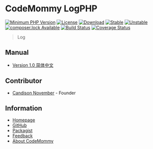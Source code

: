# CodeMommy LogPHP

[![Minimum PHP Version](https://img.shields.io/badge/php->=5.3-8892BF.svg)](https://php.net)
[![License](https://poser.pugx.org/CodeMommy/LogPHP/license)](LICENSE)
[![Download](https://poser.pugx.org/CodeMommy/LogPHP/downloads)](https://packagist.org/packages/CodeMommy/LogPHP)
[![Stable](https://poser.pugx.org/CodeMommy/LogPHP/version)](https://packagist.org/packages/CodeMommy/LogPHP)
[![Unstable](https://poser.pugx.org/CodeMommy/LogPHP/v/unstable)](https://packagist.org/packages/CodeMommy/LogPHP)
[![composer.lock Available](https://poser.pugx.org/CodeMommy/LogPHP/composerlock)](https://packagist.org/packages/CodeMommy/LogPHP)
[![Build Status](https://travis-ci.org/CodeMommy/LogPHP.svg?branch=master)](https://travis-ci.org/CodeMommy/LogPHP)
[![Coverage Status](https://coveralls.io/repos/github/CodeMommy/LogPHP/badge.svg?branch=master)](https://coveralls.io/github/CodeMommy/LogPHP?branch=master)

> Log

## Manual

- [Version 1.0 简体中文](manual/1.0_SimplifiedChinese.md)

## Contributor

- [Candison November](http://www.kandisheng.com) - Founder

## Information

- [Homepage](http://www.CodeMommy.com)
- [GitHub](https://github.com/CodeMommy/LogPHP)
- [Packagist](https://packagist.org/packages/CodeMommy/LogPHP)
- [Feedback](https://github.com/CodeMommy/LogPHP/issues)
- [About CodeMommy](https://github.com/CodeMommy/CodeMommy)